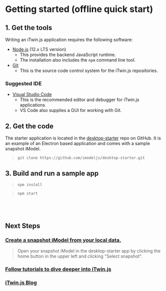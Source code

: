 # Getting started (offline quick start)

## 1. Get the tools

Writing an iTwin.js application requires the following software:

- [Node.js](https://nodejs.org) (12.x LTS version)
  - This provides the backend JavaScript runtime.
  - The installation also includes the `npm` command line tool.
- [Git](https://git-scm.com/downloads)
  - This is the source code control system for the iTwin.js repositories.

### Suggested IDE

- [Visual Studio Code](https://code.visualstudio.com/)
  - This is the recommended editor and debugger for iTwin.js applications.
  - VS Code also supplies a GUI for working with Git.

## 2. Get the code

The starter application is located in the [desktop-starter](https://github.com/imodeljs/desktop-starter) repo on GitHub. It is an example of an Electron based application and comes with a sample snapshot iModel.

> `git clone https://github.com/imodeljs/desktop-starter.git`

## 3. Build and run a sample app

> `npm install`

> `npm start`

&nbsp;
&nbsp;
---

## Next Steps

### [Create a snapshot iModel from your local data.]($docs/learning/tutorials/create-test-imodel-offline.md)

> Open your snapshot iModel in the desktop-starter app by clicking the home button in the upper left and clicking "Select snapshot".

### [Follow tutorials to dive deeper into iTwin.js]($docs/learning/tutorials/index.md)

### [iTwin.js Blog](https://medium.com/imodeljs)

<style>
  article#main h3:after {
    display: none;
  }
  blockquote {
    margin-top: 0px;
    margin-bottom: 0px;
  }
  blockquote > p {
    margin-bottom: 6px;
  }
</style>
